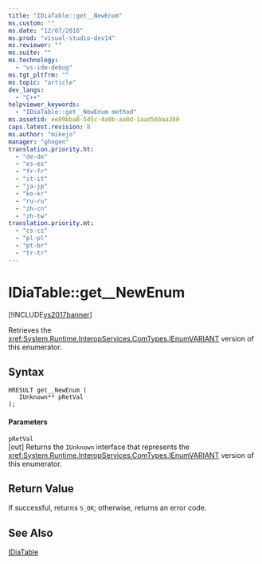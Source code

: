 ```yaml
---
title: "IDiaTable::get__NewEnum"
ms.custom: ""
ms.date: "12/07/2016"
ms.prod: "visual-studio-dev14"
ms.reviewer: ""
ms.suite: ""
ms.technology: 
  - "vs-ide-debug"
ms.tgt_pltfrm: ""
ms.topic: "article"
dev_langs: 
  - "C++"
helpviewer_keywords: 
  - "IDiaTable::get__NewEnum method"
ms.assetid: ee89bba8-5d5c-4a0b-aa0d-1aad56baa380
caps.latest.revision: 8
ms.author: "mikejo"
manager: "ghogen"
translation.priority.ht: 
  - "de-de"
  - "es-es"
  - "fr-fr"
  - "it-it"
  - "ja-jp"
  - "ko-kr"
  - "ru-ru"
  - "zh-cn"
  - "zh-tw"
translation.priority.mt: 
  - "cs-cz"
  - "pl-pl"
  - "pt-br"
  - "tr-tr"
---
```

# IDiaTable::get__NewEnum
[!INCLUDE[vs2017banner](../../code-quality/includes/vs2017banner.md)]

Retrieves the <xref:System.Runtime.InteropServices.ComTypes.IEnumVARIANT> version of this enumerator.  
  
## Syntax  
  
```cpp#  
HRESULT get__NewEnum (   
   IUnknown** pRetVal  
);  
```  
  
#### Parameters  
 `pRetVal`  
 [out] Returns the `IUnknown` interface that represents the <xref:System.Runtime.InteropServices.ComTypes.IEnumVARIANT> version of this enumerator.  
  
## Return Value  
 If successful, returns `S_OK`; otherwise, returns an error code.  
  
## See Also  
 [IDiaTable](../../debugger/debug-interface-access/idiatable.md)